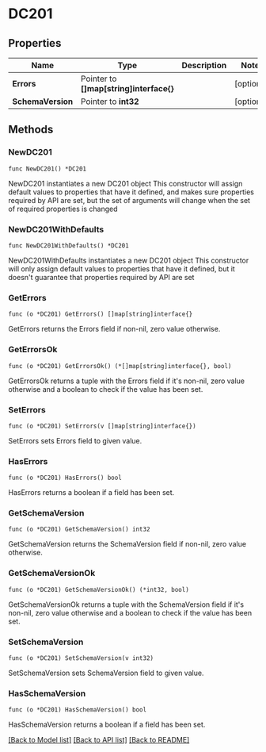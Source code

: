 # DC201

## Properties

Name | Type | Description | Notes
------------ | ------------- | ------------- | -------------
**Errors** | Pointer to **[]map[string]interface{}** |  | [optional] 
**SchemaVersion** | Pointer to **int32** |  | [optional] 

## Methods

### NewDC201

`func NewDC201() *DC201`

NewDC201 instantiates a new DC201 object
This constructor will assign default values to properties that have it defined,
and makes sure properties required by API are set, but the set of arguments
will change when the set of required properties is changed

### NewDC201WithDefaults

`func NewDC201WithDefaults() *DC201`

NewDC201WithDefaults instantiates a new DC201 object
This constructor will only assign default values to properties that have it defined,
but it doesn't guarantee that properties required by API are set

### GetErrors

`func (o *DC201) GetErrors() []map[string]interface{}`

GetErrors returns the Errors field if non-nil, zero value otherwise.

### GetErrorsOk

`func (o *DC201) GetErrorsOk() (*[]map[string]interface{}, bool)`

GetErrorsOk returns a tuple with the Errors field if it's non-nil, zero value otherwise
and a boolean to check if the value has been set.

### SetErrors

`func (o *DC201) SetErrors(v []map[string]interface{})`

SetErrors sets Errors field to given value.

### HasErrors

`func (o *DC201) HasErrors() bool`

HasErrors returns a boolean if a field has been set.

### GetSchemaVersion

`func (o *DC201) GetSchemaVersion() int32`

GetSchemaVersion returns the SchemaVersion field if non-nil, zero value otherwise.

### GetSchemaVersionOk

`func (o *DC201) GetSchemaVersionOk() (*int32, bool)`

GetSchemaVersionOk returns a tuple with the SchemaVersion field if it's non-nil, zero value otherwise
and a boolean to check if the value has been set.

### SetSchemaVersion

`func (o *DC201) SetSchemaVersion(v int32)`

SetSchemaVersion sets SchemaVersion field to given value.

### HasSchemaVersion

`func (o *DC201) HasSchemaVersion() bool`

HasSchemaVersion returns a boolean if a field has been set.


[[Back to Model list]](../README.md#documentation-for-models) [[Back to API list]](../README.md#documentation-for-api-endpoints) [[Back to README]](../README.md)



